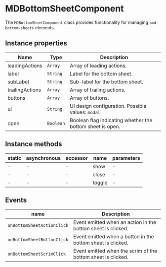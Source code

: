 # MDBottomSheetComponent

The `MDBottomSheetComponent` class provides functionality for managing `<md-bottom-sheet>` elements.

## Instance properties

| Name           | Type      | Description                                              |
| -------------- | --------- | -------------------------------------------------------- |
| leadingActions | `Array`   | Array of leading actions.                                |
| label          | `String`  | Label for the bottom sheet.                              |
| subLabel       | `String`  | Sub-label for the bottom sheet.                          |
| trailingActions| `Array`   | Array of trailing actions.                               |
| buttons        | `Array`   | Array of buttons.                                        |
| ui             | `String`  | UI design configuration. Possible values: `modal`        |
| open           | `Boolean` | Boolean flag indicating whether the bottom sheet is open.|

## Instance methods

| static | asynchronous | accessor | name    | parameters |
| ------ | ------------ | -------- | ------- | ---------- |
| -      | -            | -        | show    | -          |
| -      | -            | -        | close   | -          |
| -      | -            | -        | toggle  | -          |

## Events

| name                          | Description                                                        |
| ----------------------------- | ------------------------------------------------------------------ |
| `onBottomSheetActionClick`   | Event emitted when an action in the bottom sheet is clicked.       |
| `onBottomSheetButtonClick`   | Event emitted when a button in the bottom sheet is clicked.       |
| `onBottomSheetScrimClick`    | Event emitted when the scrim of the bottom sheet is clicked.      |
